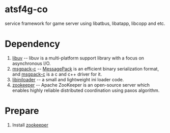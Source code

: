 # atsf4g-co
service framework for game server using libatbus, libatapp, libcopp and etc.


# Dependency
1. [libuv](http://libuv.org/)  -- libuv is a multi-platform support library with a focus on asynchronous I/O.
2. [msgpack-c](https://github.com/msgpack/msgpack-c)  -- [MessagePack](http://msgpack.org/) is an efficient binary serialization format, and [msgpack-c](https://github.com/msgpack/msgpack-c) is a c and c++ driver for it.
3. [libiniloader](https://github.com/owt5008137/libiniloader) -- a small and lightweight ini loader code.
4. [zookeeper](http://zookeeper.apache.org/) -- Apache ZooKeeper is an open-source server which enables highly reliable distributed coordination using paxos algorithm.


# Prepare
1. Install [zookeeper](http://zookeeper.apache.org/)
